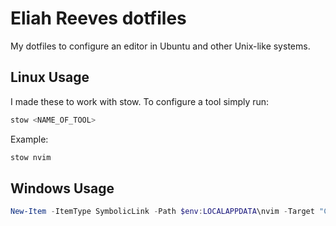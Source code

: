 # Eliah Reeves dotfiles

My dotfiles to configure an editor in Ubuntu and other Unix-like systems.

## Linux Usage

I made these to work with stow. To configure a tool simply run:

```bash
stow <NAME_OF_TOOL>
```

Example:

```bash
stow nvim
```

## Windows Usage

```PowerShell
New-Item -ItemType SymbolicLink -Path $env:LOCALAPPDATA\nvim -Target "C:\Users\ereec\.dotfiles\nvim\.config\nvim\"
```
